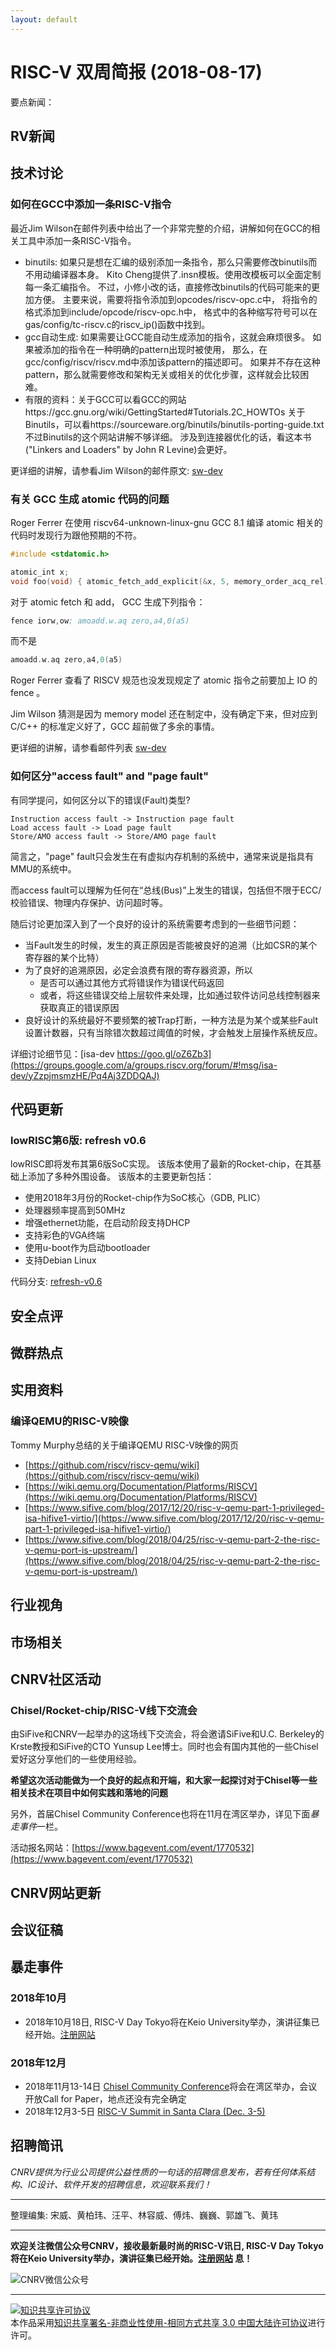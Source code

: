 ```yaml
---
layout: default
---
```


# RISC-V 双周简报 (2018-08-17)

要点新闻：


## RV新闻


## 技术讨论

### 如何在GCC中添加一条RISC-V指令

最近Jim Wilson在邮件列表中给出了一个非常完整的介绍，讲解如何在GCC的相关工具中添加一条RISC-V指令。

- binutils: 如果只是想在汇编的级别添加一条指令，那么只需要修改binutils而不用动编译器本身。
  Kito Cheng提供了.insn模板。使用改模板可以全面定制每一条汇编指令。
  不过，小修小改的话，直接修改binutils的代码可能来的更加方便。
  主要来说，需要将指令添加到opcodes/riscv-opc.c中，
  将指令的格式添加到include/opcode/riscv-opc.h中，
  格式中的各种缩写符号可以在gas/config/tc-riscv.c的riscv_ip()函数中找到。
- gcc自动生成: 如果需要让GCC能自动生成添加的指令，这就会麻烦很多。
  如果被添加的指令在一种明确的pattern出现时被使用，
  那么，在gcc/config/riscv/riscv.md中添加该pattern的描述即可。
  如果并不存在这种pattern，那么就需要修改和架构无关或相关的优化步骤，这样就会比较困难。
- 有限的资料：关于GCC可以看GCC的网站https://gcc.gnu.org/wiki/GettingStarted#Tutorials.2C_HOWTOs
  关于Binutils，可以看https://sourceware.org/binutils/binutils-porting-guide.txt
  不过Binutils的这个网站讲解不够详细。
  涉及到连接器优化的话，看这本书("Linkers and Loaders" by John R Levine)会更好。

更详细的讲解，请参看Jim Wilson的邮件原文: [sw-dev](https://groups.google.com/a/groups.riscv.org/d/msg/sw-dev/sL_OHXYj3LY/Gsm6sBc9BQAJ)

### 有关 GCC 生成 atomic 代码的问题

Roger Ferrer 在使用  riscv64-unknown-linux-gnu GCC 8.1 编译 atomic 相关的代码时发现行为跟他预期的不符。

```c
#include <stdatomic.h>

atomic_int x;
void foo(void) { atomic_fetch_add_explicit(&x, 5, memory_order_acq_rel); }
```

对于 atomic fetch 和 add， GCC 生成下列指令：

```asm
fence iorw,ow; amoadd.w.aq zero,a4,0(a5) 
```
而不是 

```asm
amoadd.w.aq zero,a4,0(a5) 
```

Roger Ferrer 查看了 RISCV 规范也没发现规定了 atomic 指令之前要加上 IO 的 fence 。

Jim Wilson 猜测是因为 memory model 还在制定中，没有确定下来，但对应到 C/C++ 的标准定义好了，GCC 超前做了多余的事情。

更详细的讲解，请参看邮件列表  [sw-dev](https://groups.google.com/a/groups.riscv.org/forum/#!msg/sw-dev/DsLpTq-IbW4/zfoAPwW4CAAJ)

### 如何区分"access fault" and "page fault"

有同学提问，如何区分以下的错误(Fault)类型?

```
Instruction access fault -> Instruction page fault
Load access fault -> Load page fault
Store/AMO access fault -> Store/AMO page fault
```

简言之，"page" fault只会发生在有虚拟内存机制的系统中，通常来说是指具有MMU的系统中。

而access fault可以理解为任何在“总线(Bus)”上发生的错误，包括但不限于ECC/校验错误、物理内存保护、访问超时等。

随后讨论更加深入到了一个良好的设计的系统需要考虑到的一些细节问题：

- 当Fault发生的时候，发生的真正原因是否能被良好的追溯（比如CSR的某个寄存器的某个比特）
- 为了良好的追溯原因，必定会浪费有限的寄存器资源，所以
    - 是否可以通过其他方式将错误作为错误代码返回
    - 或者，将这些错误交给上层软件来处理，比如通过软件访问总线控制器来获取真正的错误原因
- 良好设计的系统最好不要频繁的被Trap打断，一种方法是为某个或某些Fault设置计数器，只有当除错次数超过阈值的时候，才会触发上层操作系统反应。

详细讨论细节见：[isa-dev https://goo.gl/oZ6Zb3](https://groups.google.com/a/groups.riscv.org/forum/#!msg/isa-dev/yZzpjmsmzHE/Pq4Aj3ZDDQAJ)

## 代码更新

### lowRISC第6版: refresh v0.6

lowRISC即将发布其第6版SoC实现。
该版本使用了最新的Rocket-chip，在其基础上添加了多种外围设备。
该版本的主要更新包括：

- 使用2018年3月份的Rocket-chip作为SoC核心（GDB, PLIC）
- 处理器频率提高到50MHz
- 增强ethernet功能，在启动阶段支持DHCP
- 支持彩色的VGA终端
- 使用u-boot作为启动bootloader
- 支持Debian Linux

代码分支: [refresh-v0.6](https://github.com/lowRISC/lowrisc-chip/releases/tag/v0.6-rc1)

## 安全点评

## 微群热点

## 实用资料

### 编译QEMU的RISC-V映像

Tommy Murphy总结的关于编译QEMU RISC-V映像的网页

- [https://github.com/riscv/riscv-qemu/wiki](https://github.com/riscv/riscv-qemu/wiki)
- [https://wiki.qemu.org/Documentation/Platforms/RISCV](https://wiki.qemu.org/Documentation/Platforms/RISCV)
- [https://www.sifive.com/blog/2017/12/20/risc-v-qemu-part-1-privileged-isa-hifive1-virtio/](https://www.sifive.com/blog/2017/12/20/risc-v-qemu-part-1-privileged-isa-hifive1-virtio/)
- [https://www.sifive.com/blog/2018/04/25/risc-v-qemu-part-2-the-risc-v-qemu-port-is-upstream/](https://www.sifive.com/blog/2018/04/25/risc-v-qemu-part-2-the-risc-v-qemu-port-is-upstream/)

## 行业视角

## 市场相关


## CNRV社区活动

### Chisel/Rocket-chip/RISC-V线下交流会

由SiFive和CNRV一起举办的这场线下交流会，将会邀请SiFive和U.C. Berkeley的Krste教授和SiFive的CTO Yunsup Lee博士。同时也会有国内其他的一些Chisel爱好这分享他们的一些使用经验。

**希望这次活动能做为一个良好的起点和开端，和大家一起探讨对于Chisel等一些相关技术在项目中如何实践和落地的问题**

另外，首届Chisel Community Conference也将在11月在湾区举办，详见下面*暴走事件*一栏。

活动报名网站：[https://www.bagevent.com/event/1770532](https://www.bagevent.com/event/1770532)

## CNRV网站更新

## 会议征稿


## 暴走事件

### 2018年10月

- 2018年10月18日, RISC-V Day Tokyo将在Keio University举办，演讲征集已经开始。[注册网站](https://tmt.knect365.com/risc-v-day-tokyo/)

### 2018年12月

- 2018年11月13-14日 [Chisel Community Conference](https://chisel.eecs.berkeley.edu/blog/?p=200)将会在湾区举办，会议开放Call for Paper，地点还没有完全确定
- 2018年12月3-5日 [RISC-V Summit in Santa Clara (Dec. 3-5)](http://cts.businesswire.com/ct/CT?id=smartlink&url=https%3A%2F%2Ftmt.knect365.com%2Frisc-v-summit%2F&esheet=51792917&newsitemid=20180423005251&lan=en-US&anchor=RISC-V+Summit+in+Santa+Clara&index=4&md5=88ca965085b5b1b9b6ea996333f27e44)

## 招聘简讯

_CNRV提供为行业公司提供公益性质的一句话的招聘信息发布，若有任何体系结构、IC设计、软件开发的招聘信息，欢迎联系我们！_

----

整理编集: 宋威、黄柏玮、汪平、林容威、傅炜、巍巍、郭雄飞、黄玮


----

**欢迎关注微信公众号CNRV，接收最新最时尚的RISC-V讯日, RISC-V Day Tokyo将在Keio University举办，演讲征集已经开始。[注册网站](https://tmt.knect365.com/risc-v-day-tokyo/)
息！**

![CNRV微信公众号](/assets/images/cnrv_qr.png)

----

<a rel="license" href="http://creativecommons.org/licenses/by-nc-sa/3.0/cn/"><img alt="知识共享许可协议" style="border-width:0" src="https://i.creativecommons.org/l/by-nc-sa/3.0/cn/80x15.png" /></a><br />本作品采用<a rel="license" href="http://creativecommons.org/licenses/by-nc-sa/3.0/cn/">知识共享署名-非商业性使用-相同方式共享 3.0 中国大陆许可协议</a>进行许可。

